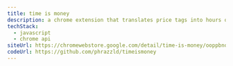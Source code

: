 ```yaml
---
title: time is money
description: a chrome extension that translates price tags into hours of your labor, so you see exactly how long you'd need to work to buy that coffee
techStack:
  - javascript
  - chrome api
siteUrl: https://chromewebstore.google.com/detail/time-is-money/ooppbnomdcjmoepangldchpmjhkeendl?hl=en
codeUrl: https://github.com/phrazzld/timeismoney
---
```

